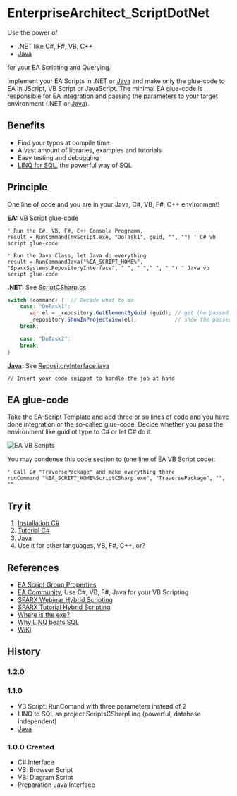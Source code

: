 # EnterpriseArchitect_ScriptDotNet

Use the power of

- .NET like C#, F#, VB, C++
- [Java](../../wiki/Java)

for your EA Scripting and Querying.

Implement your EA Scripts in .NET or [Java](Java) and make only the glue-code to EA in JScript, VB Script or JavaScript. 
The minimal EA glue-code is responsible for EA integration and passing the parameters to your target environment (.NET or [Java](../../wiki/Java)).

## Benefits

- Find your typos at compile time
- A vast amount of libraries, examples and tutorials
- Easy testing and debugging
- [LINQ for SQL](https://www.linqpad.net/WhyLINQBeatsSQL.aspx), the powerful way of SQL

## Principle

One line of code and you are in your Java, C#, VB, F#, C++ environment!

**EA:**  VB Script glue-code

```vbScript
' Run the C#, VB, F#, C++ Console Programm,
result = RunCommand(myScript.exe, "DoTask1", guid, "", "") ' C# vb script glue-code
```

```vbScript
' Run the Java Class, let Java do everything
result = RunCommandJava("%EA_SCRIPT_HOME%", "SparxSystems.RepositoryInterface", " ", " "," ", " ") ' Java vb script glue-code
```

**.NET:** See [ScriptCSharp.cs](blob/master/ScriptCSharp/CSharp/ScriptCSharp.cs)

```C#
switch (command) {  // Decide what to do
    case: "DoTask1":
       var el = _repository.GetElementByGuid (guid); // get the passed element
       _repository.ShowInProjectView(el);            // show the passed element in project browser
    break;

    case: "DoTask2":
    break;
}
```

**[Java](../../wiki/Java):** See [RepositoryInterface.java](../blob/master/ScriptJava/Source/RepositoryInterface.java)

```vbScript
// Insert your code snippet to handle the job at hand
```

## EA glue-code

Take the EA-Script Template and add three or so lines of code and you have done integration or the so-called glue-code.
Decide whether you pass the environment like guid ot type to C# or let C# do it.

![EA VB Scripts](../../wiki/images/VbScriptsOverview.png)

You may condense this code section to (one line of EA VB Script code):

```vbscript
' Call C# "TraversePackage" and make everything there
runCommand "%EA_SCRIPT_HOME%ScriptCSharp.exe", "TraversePackage", "", ""
```

## Try it

1. [Installation C#](../../wiki/Installation)
2. [Tutorial C#](../../wiki/Tutorial)
3. [Java](Java)
4. Use it for other languages, VB, F#, C++, or?

## References

- [EA Script Group Properties](https://sparxsystems.com/enterprise_architect_user_guide/14.0/automation/scripts_tab.html)
- [EA Community](https://community.sparxsystems.com/community-resources/1065-use-c-java-for-your-vb-script), Use C#, VB, F#, Java for your VB Scripting
- [SPARX Webinar Hybrid Scripting](http://www.sparxsystems.com/resources/webinar/release/ea13/videos/hybrid-scripting.html)
- [SPARX Tutorial Hybrid Scripting](http://www.sparxsystems.com/resources/user-guides/automation/hybrid-scripting.pdf)
- [Where is the exe?](https://stackoverflow.com/questions/304319/is-there-an-equivalent-of-which-on-the-windows-command-line)
- [Why LINQ beats SQL](https://www.linqpad.net/WhyLINQBeatsSQL.aspx)
- [WiKi](../../wiki)

## History

### 1.2.0

### 1.1.0 

- VB Script: RunComand with three parameters instead of 2
- LINQ to SQL as project ScriptsCSharpLinq  (powerful, database independent)
- [Java](../../wiki/Java)

### 1.0.0 Created

- C# Interface
- VB: Browser Script
- VB: Diagram Script
- Preparation Java Interface
